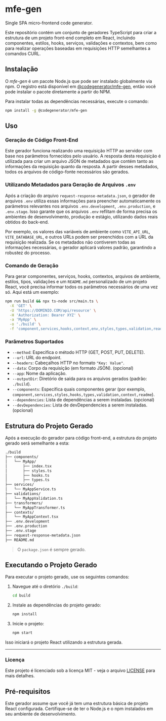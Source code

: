 # mfe-gen

Single SPA micro-frontend code generator.

Este repositório contém um conjunto de geradores TypeScript para criar a estrutura de um projeto front-end completo em React, incluindo componentes, estilos, hooks, serviços, validações e contextos, bem como para realizar operações baseadas em requisições HTTP semelhantes a comandos CURL.

## Instalação

O *mfe-gen* é um pacote Node.js que pode ser instalado globalmente via npm. O registro está disponível em [@codegenerator/mfe-gen](https://www.npmjs.com/package/@codegenerator/mfe-gen), então você pode instalar o pacote diretamente a partir do NPM.

Para instalar todas as dependências necessárias, execute o comando:

```bash
npm install -g @codegenerator/mfe-gen
```

## Uso

### Geração de Código Front-End

Este gerador funciona realizando uma requisição HTTP ao servidor com base nos parâmetros fornecidos pelo usuário. A resposta desta requisição é utilizada para criar um arquivo JSON de metadados que contém tanto as informações da requisição quanto da resposta. A partir desses metadados, todos os arquivos de código-fonte necessários são gerados.

### Utilizando Metadados para Geração de Arquivos `.env`

Após a criação do arquivo `request-response-metadata.json`, o gerador de arquivos `.env` utiliza essas informações para preencher automaticamente os parâmetros relevantes nos arquivos `.env.development`, `.env.production`, e `.env.stage`. Isso garante que os arquivos `.env` reflitam de forma precisa os ambientes de desenvolvimento, produção e estágio, utilizando dados reais obtidos do back-end.

Por exemplo, os valores das variáveis de ambiente como `VITE_API_URL`, `VITE_DATABASE_URL`, e outros URLs podem ser preenchidos com a URL da requisição realizada. Se os metadados não contiverem todas as informações necessárias, o gerador aplicará valores padrão, garantindo a robustez do processo.

### Comando de Geração

Para gerar componentes, serviços, hooks, contextos, arquivos de ambiente, estilos, tipos, validações e um `README.md` personalizado de um projeto React, você precisa informar todos os parâmetros necessários de uma vez só. Aqui está um exemplo:

```bash
npm run build && npx ts-node src/main.ts \
  -X 'GET' \
  -U 'https://DOMINIO.COM/api/resource' \
  -H 'Authorization: Bearer XYZ' \
  -a 'MyApp' \
  -o './build' \
  -f 'component,services,hooks,context,env,styles,types,validation,readme'
```

### Parâmetros Suportados

- `--method`: Especifica o método HTTP (GET, POST, PUT, DELETE).
- `--url`: URL do endpoint.
- `--headers`: Cabeçalhos HTTP no formato `"Key: Value"`.
- `--data`: Corpo da requisição (em formato JSON). (opcional)
- `--app`: Nome da aplicação.
- `--outputDir`: Diretório de saída para os arquivos gerados (padrão: `./build`).
- `--components`: Especifica quais componentes gerar (por exemplo, `component,services,styles,hooks,types,validation,context,readme`).
- `--dependencies`: Lista de dependências a serem instaladas. (opcional)
- `--devDependencies`: Lista de devDependencies a serem instaladas. (opcional)

## Estrutura do Projeto Gerado

Após a execução do gerador para código front-end, a estrutura do projeto gerado será semelhante a esta:

```bash
./build
├── components/
│   └── MyApp/
│       ├── index.tsx
│       ├── styles.ts
│       ├── hooks.ts
│       ├── types.ts
├── services/
│   └── MyAppService.ts
├── validations/
│   └── MyAppValidation.ts
├── transformers/
│   └── MyAppTransformer.ts
├── contexts/
│   └── MyAppContext.tsx
├── .env.development
├── .env.production
├── .env.stage
├── request-response-metadata.json
├── README.md
```

> O `package.json` é sempre gerado.

## Executando o Projeto Gerado

Para executar o projeto gerado, use os seguintes comandos:

1. Navegue até o diretório `./build`:
   ```bash
   cd build
   ```

2. Instale as dependências do projeto gerado:
   ```bash
   npm install
   ```

3. Inicie o projeto:
   ```bash
   npm start
   ```

Isso iniciará o projeto React utilizando a estrutura gerada.

---

### Licença

Este projeto é licenciado sob a licença MIT - veja o arquivo [LICENSE](LICENSE) para mais detalhes.

## Pré-requisitos

Este gerador assume que você já tem uma estrutura básica de projeto React configurada. Certifique-se de ter o Node.js e o npm instalados em seu ambiente de desenvolvimento.

